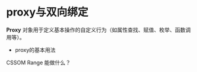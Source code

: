 # proxy与双向绑定 
<strong>Proxy</strong> 对象用于定义基本操作的自定义行为（如属性查找、赋值、枚举、函数调用等）。
* proxy的基本用法

CSSOM Range 能做什么？